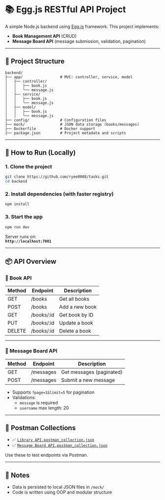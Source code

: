 # 📚 Egg.js RESTful API Project

A simple Node.js backend using [Egg.js](https://eggjs.org) framework. This project implements:

- **Book Management API** (CRUD)
- **Message Board API** (message submission, validation, pagination)

---

## 📁 Project Structure

```
backend/
├── app/                 # MVC: controller, service, model
│   ├── controller/
│   │   ├── book.js
│   │   └── message.js
│   ├── service/
│   │   ├── book.js
│   │   └── message.js
│   ├── model/
│   │   ├── book.js
│   │   └── message.js
├── config/              # Configuration files
├── mock/                # JSON data storage (books/messages)
├── Dockerfile           # Docker support
├── package.json         # Project metadata and scripts
```

---

## 🚀 How to Run (Locally)

### 1. Clone the project

```bash
git clone https://github.com/ryee0008/tasks.git
cd backend
```

### 2. Install dependencies (with faster registry)

```bash
npm install
```

### 3. Start the app

```bash
npm run dev
```

Server runs on:  
**`http://localhost:7001`**

---

## 📦 API Overview

### 📘 Book API

| Method | Endpoint         | Description         |
|--------|------------------|---------------------|
| GET    | /books           | Get all books       |
| POST   | /books           | Add a new book      |
| GET    | /books/:id       | Get book by ID      |
| PUT    | /books/:id       | Update a book       |
| DELETE | /books/:id       | Delete a book       |

---

### 💬 Message Board API

| Method | Endpoint         | Description                |
|--------|------------------|----------------------------|
| GET    | /messages        | Get messages (paginated)   |
| POST   | /messages        | Submit a new message       |

- Supports `?page=1&limit=5` for pagination
- Validations:
  - `message` is required
  - `username` max length: 20

---

## 🧪 Postman Collections

- ✅ [`Library API.postman_collection.json`](./Library%20API%20(Localhost).postman_collection.json)
- ✅ [`Message Board API.postman_collection.json`](./Message%20Board%20API.postman_collection.json)

Use these to test endpoints via Postman.

---

## 📌 Notes

- Data is persisted to local JSON files in `/mock/`
- Code is written using OOP and modular structure

